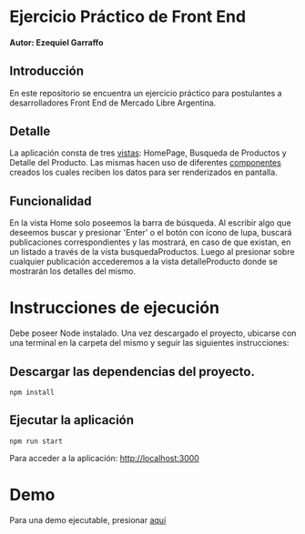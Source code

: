 # Ejercicio Práctico de Front End
#### Autor: Ezequiel Garraffo

## Introducción
En este repositorio se encuentra un ejercicio práctico para postulantes a desarrolladores Front End de Mercado Libre Argentina.

## Detalle
La aplicación consta de tres [vistas](https://github.com/Garraffo/meli-front-end/tree/master/src/vistas): HomePage, Busqueda de Productos y Detalle del Producto. 
Las mismas hacen uso de diferentes [componentes](https://github.com/Garraffo/meli-front-end/tree/master/src/components) creados los cuales reciben los datos para ser renderizados en pantalla.

## Funcionalidad
En la vista Home solo poseemos la barra de búsqueda. Al escribir algo que deseemos buscar y presionar 'Enter' o el botón con ícono de lupa, buscará publicaciones correspondientes y las mostrará, en caso de que existan, en un listado a través de la vista busquedaProductos.
Luego al presionar sobre cualquier publicación accederemos a la vista detalleProducto donde se mostrarán los detalles del mismo.



# Instrucciones de ejecución
Debe poseer Node instalado. Una vez descargado el proyecto, ubicarse con una terminal en la carpeta del mismo y seguir las siguientes instrucciones:

## Descargar las dependencias del proyecto.
```
npm install
```

## Ejecutar la aplicación
```
npm run start
```

Para acceder a la aplicación: [http://localhost:3000](http://localhost:3000)

# Demo
Para una demo ejecutable, presionar [aquí](https://meli-front-end.herokuapp.com/)
